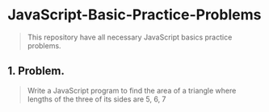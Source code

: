 # JavaScript-Basic-Practice-Problems
> This repository have all necessary JavaScript basics practice problems.

## 1. Problem.
> Write a JavaScript program to find the area of a triangle where lengths of the three of its sides are 5, 6, 7
